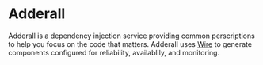 # Adderall

Adderall is a dependency injection service providing common perscriptions to help you focus on the code that matters. Adderall uses [Wire](https://github.com/google/wire) to generate components configured for reliability, availablily, and monitoring.
